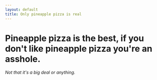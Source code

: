 ```yaml
---
layout: default
title: Only pineapple pizza is real
---
```


# Pineapple pizza is the best, if you don't like pineapple pizza you're an asshole.

_Not that it's a big deal or anything._